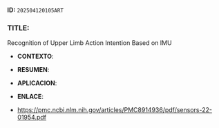 **ID:** `202504120105ART`

### TITLE:
Recognition of Upper Limb Action Intention Based on IMU
- **CONTEXTO**: 
    
- **RESUMEN**: 
    
- **APLICACION**: 

- **ENLACE**: 
- https://pmc.ncbi.nlm.nih.gov/articles/PMC8914936/pdf/sensors-22-01954.pdf